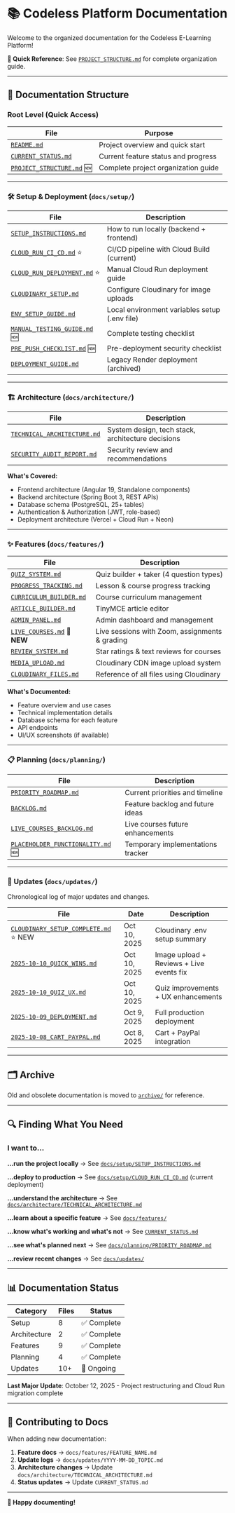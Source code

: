 # 📚 Codeless Platform Documentation

Welcome to the organized documentation for the Codeless E-Learning Platform!

**📖 Quick Reference**: See [`PROJECT_STRUCTURE.md`](PROJECT_STRUCTURE.md) for complete organization guide.

---

## 📁 **Documentation Structure**

### **Root Level (Quick Access)**
| File | Purpose |
|------|---------|
| [`README.md`](../README.md) | Project overview and quick start |
| [`CURRENT_STATUS.md`](../CURRENT_STATUS.md) | Current feature status and progress |
| [`PROJECT_STRUCTURE.md`](PROJECT_STRUCTURE.md) 🆕 | Complete project organization guide |

---

### **🛠️ Setup & Deployment** (`docs/setup/`)
| File | Description |
|------|-------------|
| [`SETUP_INSTRUCTIONS.md`](setup/SETUP_INSTRUCTIONS.md) | How to run locally (backend + frontend) |
| [`CLOUD_RUN_CI_CD.md`](setup/CLOUD_RUN_CI_CD.md) ⭐ | CI/CD pipeline with Cloud Build (current) |
| [`CLOUD_RUN_DEPLOYMENT.md`](setup/CLOUD_RUN_DEPLOYMENT.md) ⭐ | Manual Cloud Run deployment guide |
| [`CLOUDINARY_SETUP.md`](setup/CLOUDINARY_SETUP.md) | Configure Cloudinary for image uploads |
| [`ENV_SETUP_GUIDE.md`](setup/ENV_SETUP_GUIDE.md) | Local environment variables setup (.env file) |
| [`MANUAL_TESTING_GUIDE.md`](setup/MANUAL_TESTING_GUIDE.md) 🆕 | Complete testing checklist |
| [`PRE_PUSH_CHECKLIST.md`](setup/PRE_PUSH_CHECKLIST.md) 🆕 | Pre-deployment security checklist |
| [`DEPLOYMENT_GUIDE.md`](setup/DEPLOYMENT_GUIDE.md) | Legacy Render deployment (archived) |

---

### **🏗️ Architecture** (`docs/architecture/`)
| File | Description |
|------|-------------|
| [`TECHNICAL_ARCHITECTURE.md`](architecture/TECHNICAL_ARCHITECTURE.md) | System design, tech stack, architecture decisions |
| [`SECURITY_AUDIT_REPORT.md`](architecture/SECURITY_AUDIT_REPORT.md) | Security review and recommendations |

**What's Covered:**
- Frontend architecture (Angular 19, Standalone components)
- Backend architecture (Spring Boot 3, REST APIs)
- Database schema (PostgreSQL, 25+ tables)
- Authentication & Authorization (JWT, role-based)
- Deployment architecture (Vercel + Cloud Run + Neon)

---

### **✨ Features** (`docs/features/`)
| File | Description |
|------|-------------|
| [`QUIZ_SYSTEM.md`](features/QUIZ_SYSTEM.md) | Quiz builder + taker (4 question types) |
| [`PROGRESS_TRACKING.md`](features/PROGRESS_TRACKING.md) | Lesson & course progress tracking |
| [`CURRICULUM_BUILDER.md`](features/CURRICULUM_BUILDER.md) | Course curriculum management |
| [`ARTICLE_BUILDER.md`](features/ARTICLE_BUILDER.md) | TinyMCE article editor |
| [`ADMIN_PANEL.md`](features/ADMIN_PANEL.md) | Admin dashboard and management |
| [`LIVE_COURSES.md`](features/LIVE_COURSES.md) 🎉 **NEW** | Live sessions with Zoom, assignments & grading |
| [`REVIEW_SYSTEM.md`](features/REVIEW_SYSTEM.md) | Star ratings & text reviews for courses |
| [`MEDIA_UPLOAD.md`](features/MEDIA_UPLOAD.md) | Cloudinary CDN image upload system |
| [`CLOUDINARY_FILES.md`](features/CLOUDINARY_FILES.md) | Reference of all files using Cloudinary |

**What's Documented:**
- Feature overview and use cases
- Technical implementation details
- Database schema for each feature
- API endpoints
- UI/UX screenshots (if available)

---

### **📋 Planning** (`docs/planning/`)
| File | Description |
|------|-------------|
| [`PRIORITY_ROADMAP.md`](planning/PRIORITY_ROADMAP.md) | Current priorities and timeline |
| [`BACKLOG.md`](planning/BACKLOG.md) | Feature backlog and future ideas |
| [`LIVE_COURSES_BACKLOG.md`](planning/LIVE_COURSES_BACKLOG.md) | Live courses future enhancements |
| [`PLACEHOLDER_FUNCTIONALITY.md`](planning/PLACEHOLDER_FUNCTIONALITY.md) 🆕 | Temporary implementations tracker |

---

### **📅 Updates** (`docs/updates/`)
Chronological log of major updates and changes.

| File | Date | Description |
|------|------|-------------|
| [`CLOUDINARY_SETUP_COMPLETE.md`](updates/CLOUDINARY_SETUP_COMPLETE.md) ⭐ NEW | Oct 10, 2025 | Cloudinary .env setup summary |
| [`2025-10-10_QUICK_WINS.md`](updates/2025-10-10_QUICK_WINS.md) | Oct 10, 2025 | Image upload + Reviews + Live events fix |
| [`2025-10-10_QUIZ_UX.md`](updates/2025-10-10_QUIZ_UX.md) | Oct 10, 2025 | Quiz improvements + UX enhancements |
| [`2025-10-09_DEPLOYMENT.md`](updates/2025-10-09_DEPLOYMENT.md) | Oct 9, 2025 | Full production deployment |
| [`2025-10-08_CART_PAYPAL.md`](updates/2025-10-08_CART_PAYPAL.md) | Oct 8, 2025 | Cart + PayPal integration |

---

## 🗂️ **Archive**
Old and obsolete documentation is moved to [`archive/`](../archive/) for reference.

---

## 🔍 **Finding What You Need**

### **I want to...**

**...run the project locally**
→ See [`docs/setup/SETUP_INSTRUCTIONS.md`](setup/SETUP_INSTRUCTIONS.md)

**...deploy to production**
→ See [`docs/setup/CLOUD_RUN_CI_CD.md`](setup/CLOUD_RUN_CI_CD.md) (current deployment)

**...understand the architecture**
→ See [`docs/architecture/TECHNICAL_ARCHITECTURE.md`](architecture/TECHNICAL_ARCHITECTURE.md)

**...learn about a specific feature**
→ See [`docs/features/`](features/)

**...know what's working and what's not**
→ See [`CURRENT_STATUS.md`](../CURRENT_STATUS.md)

**...see what's planned next**
→ See [`docs/planning/PRIORITY_ROADMAP.md`](planning/PRIORITY_ROADMAP.md)

**...review recent changes**
→ See [`docs/updates/`](updates/)

---

## 📊 **Documentation Status**

| Category | Files | Status |
|----------|-------|--------|
| Setup | 8 | ✅ Complete |
| Architecture | 2 | ✅ Complete |
| Features | 9 | ✅ Complete |
| Planning | 4 | ✅ Complete |
| Updates | 10+ | 🔄 Ongoing |

**Last Major Update**: October 12, 2025 - Project restructuring and Cloud Run migration complete

---

## 🤝 **Contributing to Docs**

When adding new documentation:

1. **Feature docs** → `docs/features/FEATURE_NAME.md`
2. **Update logs** → `docs/updates/YYYY-MM-DD_TOPIC.md`
3. **Architecture changes** → Update `docs/architecture/TECHNICAL_ARCHITECTURE.md`
4. **Status updates** → Update `CURRENT_STATUS.md`

---

**📖 Happy documenting!**

